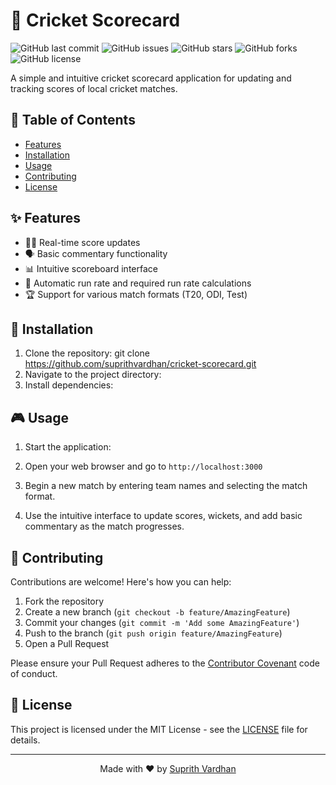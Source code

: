 # 🏏 Cricket Scorecard

![GitHub last commit](https://img.shields.io/github/last-commit/suprithvardhan/cricket-scorecard)
![GitHub issues](https://img.shields.io/github/issues/suprithvardhan/cricket-scorecard)
![GitHub stars](https://img.shields.io/github/stars/suprithvardhan/cricket-scorecard)
![GitHub forks](https://img.shields.io/github/forks/suprithvardhan/cricket-scorecard)
![GitHub license](https://img.shields.io/github/license/suprithvardhan/cricket-scorecard)

A simple and intuitive cricket scorecard application for updating and tracking scores of local cricket matches.

## 📌 Table of Contents

- [Features](#features)
- [Installation](#installation)
- [Usage](#usage)
- [Contributing](#contributing)
- [License](#license)

## ✨ Features

- 🏃‍♂️ Real-time score updates
- 🗣️ Basic commentary functionality
- 📊 Intuitive scoreboard interface
- 🧮 Automatic run rate and required run rate calculations
- 🏆 Support for various match formats (T20, ODI, Test)

## 🚀 Installation

1. Clone the repository:
 git clone https://github.com/suprithvardhan/cricket-scorecard.git
2. Navigate to the project directory:
3. Install dependencies:
## 🎮 Usage

1. Start the application:
2. Open your web browser and go to `http://localhost:3000`

3. Begin a new match by entering team names and selecting the match format.

4. Use the intuitive interface to update scores, wickets, and add basic commentary as the match progresses.

## 🤝 Contributing

Contributions are welcome! Here's how you can help:

1. Fork the repository
2. Create a new branch (`git checkout -b feature/AmazingFeature`)
3. Commit your changes (`git commit -m 'Add some AmazingFeature'`)
4. Push to the branch (`git push origin feature/AmazingFeature`)
5. Open a Pull Request

Please ensure your Pull Request adheres to the [Contributor Covenant](https://www.contributor-covenant.org/version/2/0/code_of_conduct/) code of conduct.

## 📄 License

This project is licensed under the MIT License - see the [LICENSE](LICENSE) file for details.

---

<p align="center">
  Made with ❤️ by <a href="https://github.com/suprithvardhan">Suprith Vardhan</a>
</p>